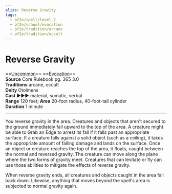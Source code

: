 ```yaml
---
alias: Reverse Gravity
tags:
  - pf2e/spell/level_7
  - pf2e/school/evocation
  - pf2e/tradition/arcane
  - pf2e/tradition/occult
---
```


# Reverse Gravity

==[Uncommon](Uncommon.md)== ==[Evocation](Evocation.md)==  
__Source__ Core Rulebook pg. 365 3.0  
**Traditions** arcane, occult  
**Deity** Otolmens  
**Cast** ►►► material, somatic, verbal  
**Range** 120 feet; **Area** 20-foot radius, 40-foot-tall cylinder  
**Duration** 1 minute

---

You reverse gravity in the area. Creatures and objects that aren't secured to the ground immediately fall upward to the top of the area. A creature might be able to Grab an Edge to arrest its fall if it falls past an appropriate surface. If a creature falls against a solid object (such as a ceiling), it takes the appropriate amount of falling damage and lands on the surface. Once an object or creature reaches the top of the area, it floats, caught between the normal and reversed gravity. The creature can move along the plane where the two forms of gravity meet. Creatures that can levitate or fly can use those abilities to mitigate the effects of reverse gravity.

When reverse gravity ends, all creatures and objects caught in the area fall back down. Likewise, anything that moves beyond the spell's area is subjected to normal gravity again.
